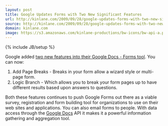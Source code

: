 ```yaml
---
layout: post
title: Google Updates Forms with Two New Significant Features
url: http://kinlane.com/2009/09/28/google-updates-forms-with-two-new-significant-features/
source: http://kinlane.com/2009/09/28/google-updates-forms-with-two-new-significant-features/
domain: kinlane.com
image: https://s3.amazonaws.com/kinlane-productions/bw-icons/bw-api-a.png
---
```

{% include JB/setup %}

<p>
     Google added <a href="http://googleenterprise.blogspot.com/2009/09/add-page-break-and-go-to-page-in-forms.html">two new features into their Google Docs - Forms tool</a>. You can now:
</p>
<ol class="mainlist">
     <li>Add Page Breaks - Breaks in your form allow a wizard style or multi-page form.
     </li>
     <li>Logic Branch - Which allows you to break your form pages up to have different results based upon answers to questions.
     </li>
</ol>
<p>
     Both these features continues to push Google Forms out there as a viable survey, registration and form building tool for organizations to use on their web sites and applications. You can also email forms to people. With data access through the <a class="zem_slink" title="Google Docs" rel="homepage" href="http://docs.google.com">Google Docs</a> API it makes it a powerful information gathering and aggregation tool.
</p>